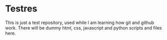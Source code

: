 # Testres
This is just a test repository, used while I am learning how git and github work. There will be dummy html, css, javascript and python scripts and files here. 
